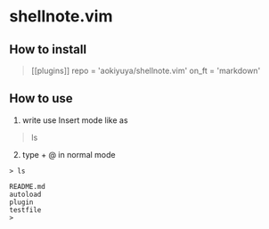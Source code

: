# shellnote.vim

## How to install

> [[plugins]]
> repo = 'aokiyuya/shellnote.vim'
> on_ft = 'markdown'

## How to use

1. write use Insert mode like as

> ls 

2. type <Leader> + @ in normal mode
```
> ls

README.md
autoload
plugin
testfile
> 
```
